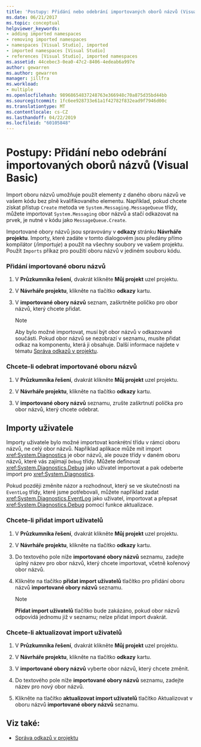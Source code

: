 ```yaml
---
title: 'Postupy: Přidání nebo odebrání importovaných oborů názvů (Visual Basic)'
ms.date: 06/21/2017
ms.topic: conceptual
helpviewer_keywords:
- adding imported namespaces
- removing imported namespaces
- namespaces [Visual Studio], imported
- imported namespaces [Visual Studio]
- references [Visual Studio], imported namespaces
ms.assetid: 44cebec3-0ea0-47c2-8406-4edeab6a997e
author: gewarren
ms.author: gewarren
manager: jillfra
ms.workload:
- multiple
ms.openlocfilehash: 98968654837248763e366948c70a875d35bd44bb
ms.sourcegitcommit: 1fc6ee928733e61a1f42782f832ead9f7946d00c
ms.translationtype: MT
ms.contentlocale: cs-CZ
ms.lasthandoff: 04/22/2019
ms.locfileid: "60105848"
---
```

# <a name="how-to-add-or-remove-imported-namespaces-visual-basic"></a>Postupy: Přidání nebo odebrání importovaných oborů názvů (Visual Basic)

Import oboru názvů umožňuje použít elementy z daného oboru názvů ve vašem kódu bez plně kvalifikovaného elementu. Například, pokud chcete získat přístup `Create` metoda ve `System.Messaging.MessageQueue` třídy, můžete importovat `System.Messaging` obor názvů a stačí odkazovat na prvek, je nutné v kódu jako `MessageQueue.Create`.

 Importované obory názvů jsou spravovány v **odkazy** stránku **Návrháře projektu**. Importy, které zadáte v tomto dialogovém jsou předány přímo kompilátor (*/importuje*) a použít na všechny soubory ve vašem projektu. Použít `Imports` příkaz pro použití oboru názvů v jediném souboru kódu.

### <a name="to-add-an-imported-namespace"></a>Přidání importované oboru názvů

1. V **Průzkumníka řešení**, dvakrát klikněte **Můj projekt** uzel projektu.

2. V **Návrháře projektu**, klikněte na tlačítko **odkazy** kartu.

3. V **importované obory názvů** seznam, zaškrtněte políčko pro obor názvů, který chcete přidat.

    > [!NOTE]
    >  Aby bylo možné importovat, musí být obor názvů v odkazované součásti. Pokud obor názvů se nezobrazí v seznamu, musíte přidat odkaz na komponentu, která ji obsahuje. Další informace najdete v tématu [Správa odkazů v projektu](managing-references-in-a-project.md).

### <a name="to-remove-an-imported-namespace"></a>Chcete-li odebrat importované oboru názvů

1. V **Průzkumníka řešení**, dvakrát klikněte **Můj projekt** uzel projektu.

2. V **Návrháře projektu**, klikněte na tlačítko **odkazy** kartu.

3. V **importované obory názvů** seznamu, zrušte zaškrtnutí políčka pro obor názvů, který chcete odebrat.

## <a name="user-imports"></a>Importy uživatele
 Importy uživatele bylo možné importovat konkrétní třídu v rámci oboru názvů, ne celý obor názvů. Například aplikace může mít import <xref:System.Diagnostics> je obor názvů, ale pouze třídy v daném oboru názvů, které vás zajímají `Debug` třídy. Můžete definovat <xref:System.Diagnostics.Debug> jako uživatel importovat a pak odeberte import pro <xref:System.Diagnostics>.

 Pokud později změníte názor a rozhodnout, který se ve skutečnosti na `EventLog` třídy, které jsme potřebovali, můžete například zadat <xref:System.Diagnostics.EventLog> jako uživatel, importovat a přepsat <xref:System.Diagnostics.Debug> pomocí funkce aktualizace.

### <a name="to-add-a-user-import"></a>Chcete-li přidat import uživatelů

1. V **Průzkumníka řešení**, dvakrát klikněte **Můj projekt** uzel projektu.

2. V **Návrháře projektu**, klikněte na tlačítko **odkazy** kartu.

3. Do textového pole níže **importované obory názvů** seznamu, zadejte úplný název pro obor názvů, který chcete importovat, včetně kořenový obor názvů.

4. Klikněte na tlačítko **přidat import uživatelů** tlačítko pro přidání oboru názvů **importované obory názvů** seznamu.

    > [!NOTE]
    > **Přidat import uživatelů** tlačítko bude zakázáno, pokud obor názvů odpovídá jednomu již v seznamu; nelze přidat import dvakrát.

### <a name="to-update-a-user-import"></a>Chcete-li aktualizovat import uživatelů

1. V **Průzkumníka řešení**, dvakrát klikněte **Můj projekt** uzel projektu.

2. V **Návrháře projektu**, klikněte na tlačítko **odkazy** kartu.

3. V **importované obory názvů** vyberte obor názvů, který chcete změnit.

4. Do textového pole níže **importované obory názvů** seznamu, zadejte název pro nový obor názvů.

5. Klikněte na tlačítko **aktualizovat import uživatelů** tlačítko Aktualizovat v oboru názvů **importované obory názvů** seznamu.

## <a name="see-also"></a>Viz také:

- [Správa odkazů v projektu](../ide/managing-references-in-a-project.md)